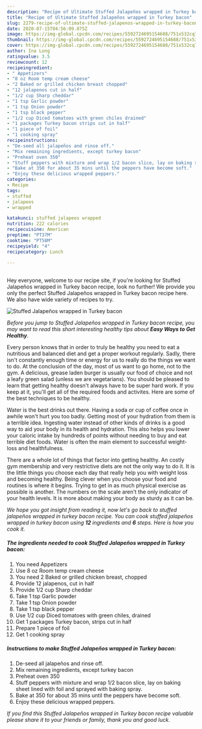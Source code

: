 ```yaml
---
description: "Recipe of Ultimate Stuffed Jalapeños wrapped in Turkey bacon"
title: "Recipe of Ultimate Stuffed Jalapeños wrapped in Turkey bacon"
slug: 2279-recipe-of-ultimate-stuffed-jalapenos-wrapped-in-turkey-bacon
date: 2020-07-15T04:56:09.875Z
image: https://img-global.cpcdn.com/recipes/5592724695154688/751x532cq70/stuffed-jalapenos-wrapped-in-turkey-bacon-recipe-main-photo.jpg
thumbnail: https://img-global.cpcdn.com/recipes/5592724695154688/751x532cq70/stuffed-jalapenos-wrapped-in-turkey-bacon-recipe-main-photo.jpg
cover: https://img-global.cpcdn.com/recipes/5592724695154688/751x532cq70/stuffed-jalapenos-wrapped-in-turkey-bacon-recipe-main-photo.jpg
author: Ina Long
ratingvalue: 3.5
reviewcount: 12
recipeingredient:
- " Appetizers"
- "8 oz Room temp cream cheese"
- "2 Baked or grilled chicken breast chopped"
- "12 jalapenos cut in half"
- "1/2 cup Sharp cheddar"
- "1 tsp Garlic powder"
- "1 tsp Onion powder"
- "1 tsp black pepper"
- "1/2 cup Diced tomatoes with green chiles drained"
- "1 packages Turkey bacon strips cut in half"
- "1 piece of foil"
- "1 cooking spray"
recipeinstructions:
- "De-seed all jalapeños and rinse off."
- "Mix remaining ingredients, except turkey bacon"
- "Preheat oven 350"
- "Stuff peppers with mixture and wrap 1/2 bacon slice, lay on baking sheet lined with foil and sprayed with baking spray."
- "Bake at 350 for about 35 mins until the peppers have become soft."
- "Enjoy these delicious wrapped peppers."
categories:
- Recipe
tags:
- stuffed
- jalapeos
- wrapped

katakunci: stuffed jalapeos wrapped 
nutrition: 222 calories
recipecuisine: American
preptime: "PT37M"
cooktime: "PT58M"
recipeyield: "4"
recipecategory: Lunch

---
```

<br>
Hey everyone, welcome to our recipe site, if you're looking for Stuffed Jalapeños wrapped in Turkey bacon recipe, look no further! We provide you only the perfect Stuffed Jalapeños wrapped in Turkey bacon recipe here. We also have wide variety of recipes to try.
<br>


![Stuffed Jalapeños wrapped in Turkey bacon](https://img-global.cpcdn.com/recipes/5592724695154688/751x532cq70/stuffed-jalapenos-wrapped-in-turkey-bacon-recipe-main-photo.jpg)

<i>Before you jump to Stuffed Jalapeños wrapped in Turkey bacon recipe, you may want to read this short interesting healthy tips about <strong>Easy Ways to Get Healthy</strong>.</i>

Every person knows that in order to truly be healthy you need to eat a nutritious and balanced diet and get a proper workout regularly. Sadly, there isn't constantly enough time or energy for us to really do the things we want to do. At the conclusion of the day, most of us want to go home, not to the gym. A delicious, grease laden burger is usually our food of choice and not a leafy green salad (unless we are vegetarians). You should be pleased to learn that getting healthy doesn't always have to be super hard work. If you keep at it, you'll get all of the required foods and activites. Here are some of the best techniques to be healthy.

Water is the best drinks out there. Having a soda or cup of coffee once in awhile won't hurt you too badly. Getting most of your hydration from them is a terrible idea. Ingesting water instead of other kinds of drinks is a good way to aid your body in its health and hydration. This also helps you lower your caloric intake by hundreds of points without needing to buy and eat terrible diet foods. Water is often the main element to successful weight-loss and healthfulness.

There are a whole lot of things that factor into getting healthy. An costly gym membership and very restrictive diets are not the only way to do it. It is the little things you choose each day that really help you with weight loss and becoming healthy. Being clever when you choose your food and routines is where it begins. Trying to get in as much physical exercise as possible is another. The numbers on the scale aren't the only indicator of your health levels. It is more about making your body as sturdy as it can be. 


<i>We hope you got insight from reading it, now let's go back to stuffed jalapeños wrapped in turkey bacon recipe. You can cook stuffed jalapeños wrapped in turkey bacon using <strong>12</strong> ingredients and <strong>6</strong> steps. Here is how you cook it.
</i>

##### The ingredients needed to cook Stuffed Jalapeños wrapped in Turkey bacon:

1. You need  Appetizers
1. Use 8 oz Room temp cream cheese
1. You need 2 Baked or grilled chicken breast, chopped
1. Provide 12 jalapenos, cut in half
1. Provide 1/2 cup Sharp cheddar
1. Take 1 tsp Garlic powder
1. Take 1 tsp Onion powder
1. Take 1 tsp black pepper
1. Use 1/2 cup Diced tomatoes with green chiles, drained
1. Get 1 packages Turkey bacon, strips cut in half
1. Prepare 1 piece of foil
1. Get 1 cooking spray


##### Instructions to make Stuffed Jalapeños wrapped in Turkey bacon:

1. De-seed all jalapeños and rinse off.
1. Mix remaining ingredients, except turkey bacon
1. Preheat oven 350
1. Stuff peppers with mixture and wrap 1/2 bacon slice, lay on baking sheet lined with foil and sprayed with baking spray.
1. Bake at 350 for about 35 mins until the peppers have become soft.
1. Enjoy these delicious wrapped peppers.


<i>If you find this Stuffed Jalapeños wrapped in Turkey bacon recipe valuable please share it to your friends or family, thank you and good luck.</i>
